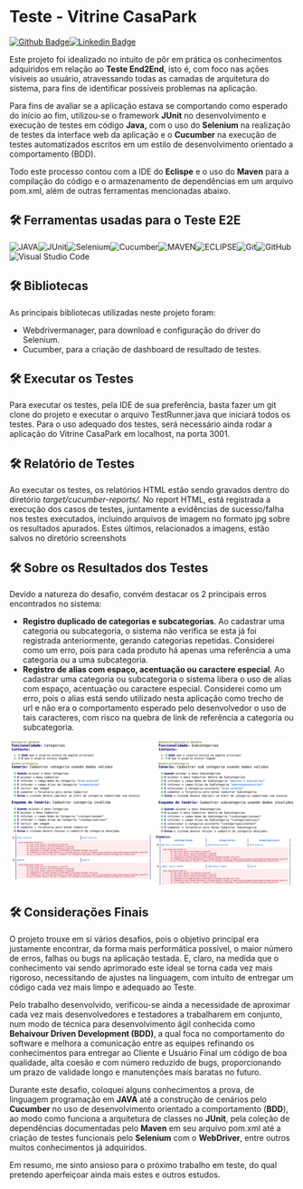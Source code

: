 <h1 align="left"> Teste - Vitrine CasaPark  </h1>

[![Github Badge](https://img.shields.io/badge/GitHub-100000?style=for-the-badge&logo=github&logoColor=white&link=https://github.com/danporto)](https://github.com/danporto)[![Linkedin Badge](https://img.shields.io/badge/LinkedIn-0077B5?style=for-the-badge&logo=linkedin&logoColor=white&Linkedin&logoColor=white&link=https://www.linkedin.com/in/daniel-porto-72a900211)](https://www.linkedin.com/in/daniel-porto-72a900211/)

Este projeto foi idealizado no intuito de pôr em prática os conhecimentos adquiridos em relação ao **Teste End2End**, isto é, com foco nas ações visíveis ao usuário, atravessando todas as camadas de arquitetura do sistema, para fins de identificar possíveis problemas na aplicação.

Para fins de avaliar se a aplicação estava se comportando como esperado do início ao fim, utilizou-se o framework **JUnit** no desenvolvimento e execução de testes em código **Java,** com o uso do **Selenium** na realização de testes da interface web da aplicação e o **Cucumber** na execução de testes automatizados escritos em um estilo de desenvolvimento orientado a comportamento (BDD).

Todo este processo contou com a IDE do **Eclispe** e o uso do **Maven** para a compilação do código e o armazenamento de dependências em um arquivo pom.xml, além de outras ferramentas mencionadas abaixo.

<h2> 🛠 Ferramentas usadas para o Teste E2E</h2>

![JAVA](https://img.shields.io/badge/Java-ED8B00?style=for-the-badge&logo=java&logoColor=white)![JUnit](https://img.shields.io/badge/-JUnit%20-05122A?style=for-the-badge&logo=JUnit&logoColor=007ACC)![Selenium](https://img.shields.io/badge/-selenium-%43B02A?style=for-the-badge&logo=selenium&logoColor=white)![Cucumber](https://img.shields.io/badge/-Cucumber%20-05122A?style=for-the-badge&logo=Cucumber&logoColor=007ACC)![MAVEN](https://img.shields.io/badge/-Maven%20-05122A?style=for-the-badge&logo=Maven&logoColor=007ACC)![ECLIPSE](https://img.shields.io/badge/-Eclipse%20-05122A?style=for-the-badge&logo=Eclipse&logoColor=007ACC)![Git](https://img.shields.io/badge/Git-252219?style=for-the-badge&logo=git&logoColor=git)![GitHub](https://img.shields.io/badge/GitHub-252219?style=for-the-badge&logo=git&logoColor=github)![Visual Studio Code](https://img.shields.io/badge/-Visual%20Studio%20Code-05122A?style=for-the-badge&logo=visual-studio-code&logoColor=007ACC)

<h2> 🛠 Bibliotecas</h2>

As principais bibliotecas utilizadas neste projeto foram:

- Webdrivermanager, para download e configuração do driver do Selenium.
- Cucumber, para a criação de dashboard de resultado de testes.

<h2> 🛠 Executar os Testes</h2>

Para executar os testes, pela IDE de sua preferência, basta fazer um git clone do projeto e executar o arquivo TestRunner.java que iniciará todos os testes. Para o uso adequado dos testes, será necessário ainda rodar a aplicação do Vitrine CasaPark em localhost, na porta 3001.

<h2> 🛠 Relatório de Testes</h2>

Ao executar os testes, os relatórios HTML estão sendo gravados dentro do diretório _target/cucumber-reports/._ No report HTML, está registrada a execução dos casos de testes, juntamente a evidências de sucesso/falha nos testes executados, incluindo arquivos de imagem no formato jpg sobre os resultados apurados. Estes últimos, relacionados a imagens, estão salvos no diretório screenshots

<h2> 🛠 Sobre os Resultados dos Testes</h2>

Devido a natureza do desafio, convém destacar os 2 principais erros encontrados no sistema:

- **Registro duplicado de categorias e subcategorias**. Ao cadastrar uma categoria ou subcategoria, o sistema não verifica se esta já foi registrada anteriormente, gerando categorias repetidas. Considerei como um erro, pois para cada produto há apenas uma referência a uma categoria ou a uma subcategoria.
- **Registro de alias com espaço, acentuação ou caractere especial**. Ao cadastrar uma categoria ou subcategoria o sistema libera o uso de alias com espaço, acentuação ou caractere especial. Considerei como um erro, pois o alias está sendo utilizado nesta aplicação como trecho de url e não era o comportamento esperado pelo desenvolvedor o uso de tais caracteres, com risco na quebra de link de referência a categoria ou subcategoria.

![1660603203964](image/README/1660603203964.png)

<h2> 🛠 Considerações Finais</h2>

O projeto trouxe em si vários desafios, pois o objetivo principal era justamente encontrar, da forma mais performática possível, o maior número de erros, falhas ou bugs na aplicação testada. E, claro, na medida que o conhecimento vai sendo aprimorado este ideal se torna cada vez mais rigoroso, necessitando de ajustes na linguagem, com intuito de entregar um código cada vez mais limpo e adequado ao Teste.

Pelo trabalho desenvolvido, verificou-se ainda a necessidade de aproximar cada vez mais desenvolvedores e testadores a trabalharem em conjunto, num modo de técnica para desenvolvimento ágil conhecida como **Behaivour Driven Development (BDD)**, a qual foca no comportamento do software e melhora a comunicação entre as equipes refinando os conhecimentos para entregar ao Cliente e Usuário Final um código de boa qualidade, alta coesão e com número reduzido de bugs, proporcionando um prazo de validade longo e manutenções mais baratas no futuro.

Durante este desafio, coloquei alguns conhecimentos a prova, de linguagem programação em **JAVA** até a construção de cenários pelo **Cucumber** no uso de desenvolvimento orientado a comportamento (**BDD**), ao modo como funciona a arquitetura de classes no **JUnit**, pela coleção de dependências documentadas pelo **Maven** em seu arquivo pom.xml até a criação de testes funcionais pelo **Selenium** com o **WebDriver**, entre outros muitos conhecimentos já adquiridos.

Em resumo, me sinto ansioso para o próximo trabalho em teste, do qual pretendo aperfeiçoar ainda mais estes e outros estudos.

